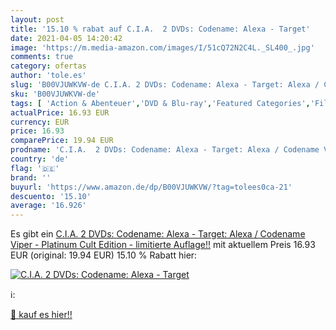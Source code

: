 ```yaml
---
layout: post
title: '15.10 % rabat auf C.I.A.  2 DVDs: Codename: Alexa - Target'
date: 2021-04-05 14:20:42
image: 'https://m.media-amazon.com/images/I/51cQ72N2C4L._SL400_.jpg'
comments: true
category: ofertas
author: 'tole.es'
slug: 'B00VJUWKVW-de C.I.A. 2 DVDs: Codename: Alexa - Target: Alexa / Codename...'
sku: 'B00VJUWKVW-de'
tags: [ 'Action & Abenteuer','DVD & Blu-ray','Featured Categories','Filme','Thriller', ]
actualPrice: 16.93 EUR
currency: EUR
price: 16.93
comparePrice: 19.94 EUR
prodname: 'C.I.A.  2 DVDs: Codename: Alexa - Target: Alexa / Codename Viper  - Platinum Cult Edition - limitierte Auflage!!'
country: 'de'
flag: '🇩🇪'
brand: ''
buyurl: 'https://www.amazon.de/dp/B00VJUWKVW/?tag=tolees0ca-21'
descuento: '15.10'
average: '16.926'
---
```


Es gibt ein [C.I.A.  2 DVDs: Codename: Alexa - Target: Alexa / Codename Viper  - Platinum Cult Edition - limitierte Auflage!!](https://www.amazon.de/dp/B00VJUWKVW/?tag=tolees0ca-21) mit aktuellem Preis 16.93 EUR (original: 19.94 EUR) 15.10 % Rabatt hier:

[![C.I.A.  2 DVDs: Codename: Alexa - Target](https://m.media-amazon.com/images/I/51cQ72N2C4L._SL400_.jpg)](https://www.amazon.de/dp/B00VJUWKVW/?tag=tolees0ca-21)

ℹ️:


[🛒 kauf es hier!!](https://www.amazon.de/dp/B00VJUWKVW/?tag=tolees0ca-21)

